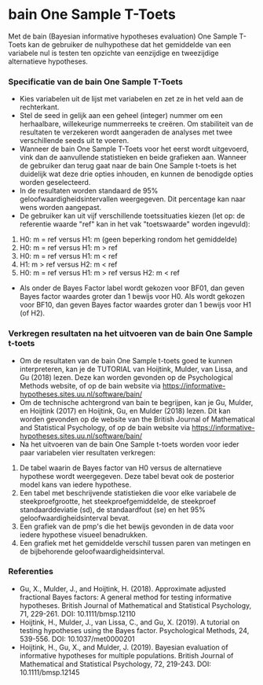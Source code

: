 bain One Sample T-Toets
==========================

Met de bain (Bayesian informative hypotheses evaluation) One Sample T-Toets kan de gebruiker de nulhypothese dat het gemiddelde van een variabele nul is testen ten opzichte van eenzijdige en tweezijdige alternatieve hypotheses.

### Specificatie van de bain One Sample T-Toets

- Kies variabelen uit de lijst met variabelen en zet ze in het veld aan de rechterkant. 
- Stel de seed in gelijk aan een geheel (integer) nummer om een herhaalbare, willekeurige nummerreeks te creëren. Om stabiliteit van de resultaten te verzekeren wordt aangeraden de analyses met twee verschillende seeds uit te voeren.
- Wanneer de bain One Sample T-Toets voor het eerst wordt uitgevoerd, vink dan de aanvullende statistieken en beide grafieken aan. Wanneer de gebruiker dan terug gaat naar de bain One Sample t-toets is het duidelijk wat deze drie opties inhouden, en kunnen de benodigde opties worden geselecteerd. 
- In de resultaten worden standaard de 95% geloofwaardigheidsintervallen weergegeven. Dit percentage kan naar wens worden aangepast. 
- De gebruiker kan uit vijf verschillende toetssituaties kiezen (let op: de referentie waarde "ref" kan in het vak "toetswaarde" worden ingevuld): 

1. H0: m = ref versus H1: m (geen beperking rondom het gemiddelde)
2. H0: m = ref versus H1: m > ref
3. H0: m = ref versus H1: m < ref
4. H1: m > ref versus H2: m < ref
5. H0: m = ref versus H1: m > ref versus H2: m < ref

- Als onder de Bayes Factor label wordt gekozen voor BF01, dan geven Bayes factor waardes groter dan 1 bewijs voor H0. Als wordt gekozen voor BF10, dan geven Bayes factor waardes groter dan 1 bewijs voor H1 (of H2). 

### Verkregen resultaten na het uitvoeren van de bain One Sample t-toets

- Om de resultaten van de bain One Sample t-toets goed te kunnen interpreteren, kan je de TUTORIAL van Hoijtink, Mulder, van Lissa, and Gu (2018) lezen. Deze kan worden gevonden op de Psychological Methods website, of op de bain website via https://informative-hypotheses.sites.uu.nl/software/bain/
- Om de technische achtergrond van bain te begrijpen, kan je Gu, Mulder, en Hoijtink (2017) en Hoijtink, Gu, en Mulder (2018) lezen. Dit kan worden gevonden op de website van the British Journal of Mathematical and Statistical Psychology, of op de bain website via https://informative-hypotheses.sites.uu.nl/software/bain/
- Na het uitvoeren van de bain One Sample t-toets worden voor ieder paar variabelen vier resultaten verkregen:

1. De tabel waarin de Bayes factor van H0 versus de alternatieve hypothese wordt weergegeven. Deze tabel bevat ook de posterior model kans van iedere hypothese. 
2. Een tabel met beschrijvende statistieken die voor elke variabele de steekproefgrootte, het steekproefgemiddelde, de steekproef standaarddeviatie (sd), de standaardfout (se) en het 95% geloofwaardigheidsinterval bevat. 
3. Een grafiek van de pmp's die het bewijs gevonden in de data voor iedere hypothese visueel benadrukken. 
4. Een grafiek met het gemiddelde verschil tussen paren van metingen en de bijbehorende geloofwaardigheidsinterval.

### Referenties

- Gu, X., Mulder, J., and Hoijtink, H. (2018). Approximate adjusted fractional Bayes factors: A general method for testing informative hypotheses. British Journal of Mathematical and Statistical Psychology, 71, 229-261. DOI: 10.1111/bmsp.12110
- Hoijtink, H., Mulder, J., van Lissa, C., and Gu, X. (2019). A tutorial on testing hypotheses using the Bayes factor. Psychological Methods, 24, 539-556. DOI: 10.1037/met0000201 
- Hoijtink, H., Gu, X., and Mulder, J. (2019). Bayesian evaluation of informative hypotheses for multiple populations. British Journal of Mathematical and Statistical Psychology, 72, 219-243. DOI: 10.1111/bmsp.12145
